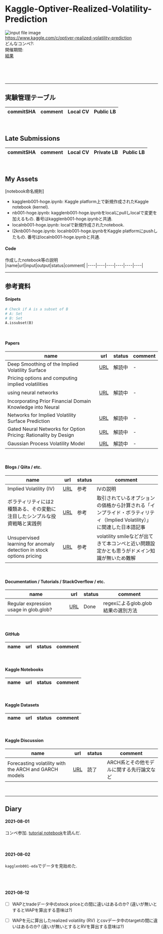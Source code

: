 # Kaggle-Optiver-Realized-Volatility-Prediction
![input file image]()<br>
https://www.kaggle.com/c/optiver-realized-volatility-prediction<br>
どんなコンペ?:<br>
開催期間:<br>
[結果]()<br>  
<br>
<br>
<br>
***
## 実験管理テーブル
|commitSHA|comment|Local CV|Public LB|
|----|----|----|----|
<br>

## Late Submissions
|commitSHA|comment|Local CV|Private LB|Public LB|
|----|----|----|----|----|
<br>


## My Assets
[notebook命名規則]  
- kagglenb001-hoge.ipynb: Kaggle platform上で新規作成されたKaggle notebook (kernel).
- nb001-hoge.ipynb: kagglenb001-hoge.ipynbをlocalにpullしlocalで変更を加えるもの. 番号はkagglenb001-hoge.ipynbと共通.
- localnb001-hoge.ipynb: localで新規作成されたnotebook. 
- l2knb001-hoge.ipynb: localnb001-hoge.ipynbをKaggle platformにpushしたもの. 番号はlocalnb001-hoge.ipynbと共通.

#### Code
作成したnotebook等の説明  
|name|url|input|output|status|comment|
|----|----|----|----|----|----|
<br>





***
## 参考資料
#### Snipets
```Python
# Check if A is a subset of B
# A: Set
# B: Set
A.issubset(B)
```
<br>


#### Papers
|name|url|status|comment|
|----|----|----|----|
|Deep Smoothing of the Implied Volatility Surface|[URL](https://arxiv.org/abs/1906.05065)|解読中|-|
|Pricing options and computing implied volatilities
using neural networks|[URL](https://arxiv.org/pdf/1901.08943.pdf)|解読中|-|
|Incorporating Prior Financial Domain Knowledge into Neural
Networks for Implied Volatility Surface Prediction|[URL](https://arxiv.org/pdf/1904.12834.pdf)|解読中|-|
|Gated Neural Networks for Option Pricing: Rationality by Design|[URL](https://arxiv.org/pdf/1609.07472.pdf)|解読中|-|
|Gaussian Process Volatility Model|[URL](https://arxiv.org/pdf/1402.3085.pdf)|解読中|-|
<br>


#### Blogs / Qiita / etc.
|name|url|status|comment|
|----|----|----|----|
|Implied Volatility (IV)|[URL](https://www.investopedia.com/terms/i/iv.asp)|参考|IVの説明|
|ボラティリティには2種類ある、その変動に注目したシンプルな投資戦略と実践例|[URL](https://moneyzine.jp/article/detail/215873)|参考|取引されているオプションの価格から計算される「インプライド・ボラティリティ（Implied Volatility）」に関連した日本語記事|
|Unsupervised learning for anomaly detection in stock options pricing|[URL](https://towardsdatascience.com/unsupervised-learning-for-anomaly-detection-in-stock-options-pricing-e599728958c7)|参考|volatility smileなどが出てきて本コンペと近い問題設定かとも思うがドメイン知識が無いため難解|
<br>


#### Documentation / Tutorials / StackOverflow / etc.
|name|url|status|comment|
|----|----|----|----|
|Regular expression usage in glob.glob?|[URL](https://stackoverflow.com/questions/13031989/regular-expression-usage-in-glob-glob)|Done|regexによるglob.glob結果の選別方法|
<br>


#### GitHub
|name|url|status|comment|
|----|----|----|----|
<br>


#### Kaggle Notebooks
|name|url|status|comment|
|----|----|----|----|
<br>


#### Kaggle Datasets
|name|url|status|comment|
|----|----|----|----|
<br>

#### Kaggle Discussion
|name|url|status|comment|
|----|----|----|----|
|Forecasting volatility with the ARCH and GARCH models|[URL](https://www.kaggle.com/c/optiver-realized-volatility-prediction/discussion/250998)|読了|ARCH系とその他モデルに関する先行論文など|
<br>



***
## Diary

#### 2021-08-01  
コンペ参加. [tutorial notebook](https://www.kaggle.com/jiashenliu/introduction-to-financial-concepts-and-data?scriptVersionId=67183666#Competition-data)を読んだ.
<br>
<br>
<br>

#### 2021-08-02
`kagglenb001-eda`でデータを見始めた.<br>
<br>
<br>
<br>

#### 2021-08-12
- [ ] WAPとtradeデータ中のstock priceとの間に違いはあるのか? (違いが無いとするとWAPを算出する意味は?)
- [ ] WAPを元に算出したrealized volatility (RV) とcsvデータ中のtargetの間に違いはあるのか? (違いが無いとするとRVを算出する意味は?)








